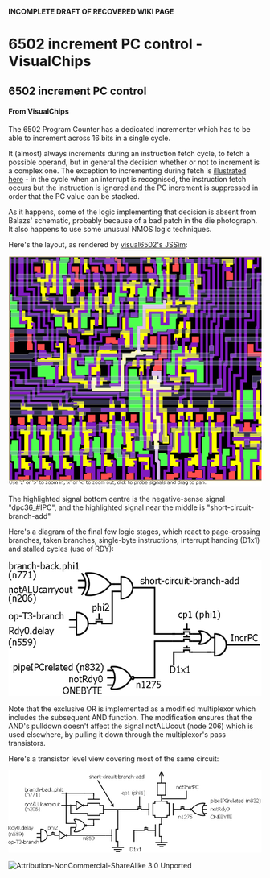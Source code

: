 **INCOMPLETE DRAFT OF RECOVERED WIKI PAGE**

# 6502 increment PC control - VisualChips


	

	
	


## 6502 increment PC control


	

		


#### From VisualChips


		

		

		

The 6502 Program Counter has a dedicated incrementer which has to be able to increment across 16 bits in a single cycle.


It (almost) always increments during an instruction fetch cycle, to fetch a possible operand, but in general the decision whether or not to increment is a complex one.  The exception to incrementing during fetch is 
[illustrated here](http://visual6502.org/JSSim/expert.html?graphics=f&loglevel=2&steps=30&logmore=nmi,379,sync&nmi0=20) - in the cycle when an interrupt is recognised, the instruction fetch occurs but the instruction is ignored and the PC increment is suppressed in order that the PC value can be stacked.


As it happens, some of the logic implementing that decision is absent from Balazs' schematic, probably because of a bad patch in the die photograph.  It also happens to use some unusual NMOS logic techniques.


Here's the layout, as rendered by 
[visual6502's JSSim](http://visual6502.org/JSSim/expert.html?nosim=t&find=short-circuit-branch-add,379&panx=381.0&pany=284.0&zoom=8.0):




![6502-ipc-layout.png](images/b/b2/6502-ipc-layout.png)



The highlighted signal bottom centre is the negative-sense signal "dpc36\_#IPC", and the highlighted signal near the middle is "short-circuit-branch-add"


Here's a diagram of the final few logic stages, which react to page-crossing branches, taken branches, single-byte instructions, interrupt handing (D1x1) and stalled cycles (use of RDY):




![6502-ipc-logic.png](images/5/58/6502-ipc-logic.png)



Note that the exclusive OR is implemented as a modified multiplexor which includes the subsequent AND function. The modification ensures that the AND's pulldown doesn't affect the signal notALUcout (node 206) which is used elsewhere, by pulling it down through the multiplexor's pass transistors.


Here's a transistor level view covering most of the same circuit:




![6502-ipc-circuit.png](images/7/75/6502-ipc-circuit.png)




![Attribution-NonCommercial-ShareAlike 3.0 Unported](http://i.creativecommons.org/l/by-nc-sa/3.0/88x31.png)

